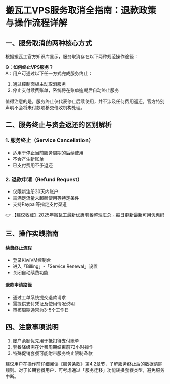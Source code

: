 # 搬瓦工VPS服务取消全指南：退款政策与操作流程详解

## 一、服务取消的两种核心方式
根据搬瓦工官方知识库显示，服务取消存在以下两种规范操作途径：

**Q：如何终止VPS服务？**  
A：用户可通过以下任一方式完成服务终止：
1. 通过控制面板主动取消服务
2. 停止支付续费账单，系统将在账单逾期后自动终止服务

值得注意的是，服务终止仅代表停止后续使用，并不涉及任何费用返还。官方特别声明不会将未付款项移交催收机构处理。

## 二、服务终止与资金返还的区别解析
### 1. 服务终止（Service Cancellation）
- 适用于停止当前服务周期的后续使用
- 不会产生新账单
- 已支付费用不予退还

### 2. 退款申请（Refund Request）
- 仅限新注册30天内账户
- 需满足流量未超额使用等特定条件
- 支持Paypal等指定支付渠道

👉 [【建议收藏】2025年搬瓦工最新优惠套餐整理汇总 - 每日更新最新可用优惠码](https://bit.ly/banwagon)

## 三、操作实践指南
#### 续费终止流程
- 登录KiwiVM控制台
- 进入「Billing」-「Service Renewal」设置
- 关闭自动续费功能

#### 退款申请路径
- 通过工单系统提交退款请求
- 需提供支付凭证及使用情况说明
- 审核周期通常为3-5个工作日

## 四、注意事项说明
1. 账户余额优先用于抵扣待支付账单
2. 套餐降级需在计费周期结束前72小时操作
3. 特殊促销套餐可能附带服务终止限制条款

建议用户在操作前仔细阅读《服务条款》第4.2章节，了解服务终止后的数据清除规则。对于长期套餐用户，可考虑通过「服务迁移」功能转换套餐类型，避免服务中断。